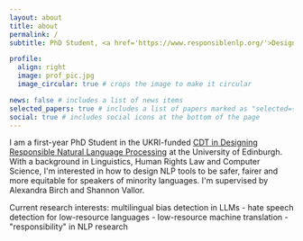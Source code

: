 ```yaml
---
layout: about
title: about
permalink: /
subtitle: PhD Student, <a href='https://www.responsiblenlp.org/'>Designing Responsible Natural Language Processing</a>, University of Edinburgh

profile:
  align: right
  image: prof_pic.jpg
  image_circular: true # crops the image to make it circular

news: false # includes a list of news items
selected_papers: true # includes a list of papers marked as "selected={true}"
social: true # includes social icons at the bottom of the page
---
```


I am a first-year PhD Student in the UKRI-funded <a href='https://www.responsiblenlp.org/'> CDT in Designing Responsible Natural Language Processing</a> at the University of Edinburgh. With a background in Linguistics, Human Rights Law and Computer Science, I'm interested in how to design NLP tools to be safer, fairer and more equitable for speakers of minority languages. I'm supervised by Alexandra Birch and Shannon Vallor.

Current research interests:  multilingual bias detection in LLMs - hate speech detection for low-resource languages - low-resource machine translation - "responsibility" in NLP research 

